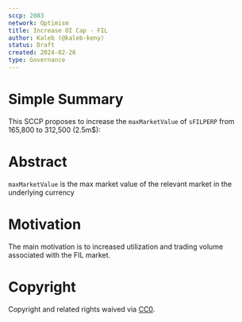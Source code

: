 ```yaml
---
sccp: 2083
network: Optimism
title: Increase OI Cap - FIL
author: Kaleb (@kaleb-keny)
status: Draft
created: 2024-02-26
type: Governance
---
```


# Simple Summary

This SCCP proposes to increase the `maxMarketValue` of `sFILPERP` from 165,800 to 312,500 (2.5m$):

# Abstract

`maxMarketValue` is the max market value of the relevant market in the underlying currency

# Motivation

The main motivation is to increased utilization and trading volume associated with the FIL market.

# Copyright

Copyright and related rights waived via [CC0](https://creativecommons.org/publicdomain/zero/1.0/).


